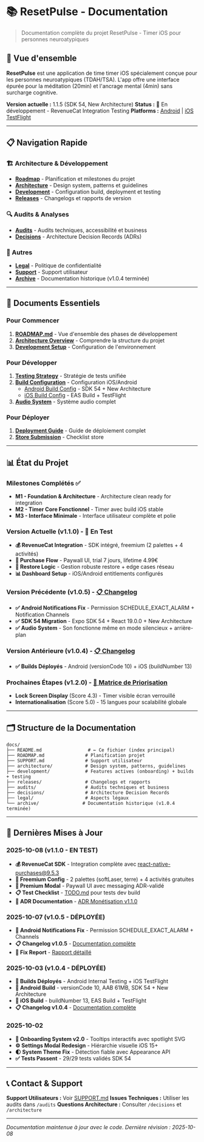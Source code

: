 # 📚 ResetPulse - Documentation

> Documentation complète du projet ResetPulse - Timer iOS pour personnes neuroatypiques

## 🚀 Vue d'ensemble

**ResetPulse** est une application de time timer iOS spécialement conçue pour les personnes neuroatypiques (TDAH/TSA). L'app offre une interface épurée pour la méditation (20min) et l'ancrage mental (4min) sans surcharge cognitive.

**Version actuelle :** 1.1.5 (SDK 54, New Architecture)
**Status :** 🚧 En développement - RevenueCat Integration Testing
**Platforms :** [Android](https://play.google.com/apps/internaltest/4701499537445297168) | [iOS TestFlight](https://appstoreconnect.apple.com/apps/6752913010/testflight/ios)

---

## 📋 Navigation Rapide

### 🏗️ Architecture & Développement
- **[Roadmap](ROADMAP.md)** - Planification et milestones du projet
- **[Architecture](architecture/)** - Design system, patterns et guidelines
- **[Development](development/)** - Configuration build, deployment et testing
- **[Releases](releases/)** - Changelogs et rapports de version

### 🔍 Audits & Analyses
- **[Audits](audits/)** - Audits techniques, accessibilité et business
- **[Decisions](decisions/)** - Architecture Decision Records (ADRs)

### 📖 Autres
- **[Legal](legal/)** - Politique de confidentialité
- **[Support](SUPPORT.md)** - Support utilisateur
- **[Archive](archive/)** - Documentation historique (v1.0.4 terminée)

---

## 🎯 Documents Essentiels

### Pour Commencer
1. **[ROADMAP.md](ROADMAP.md)** - Vue d'ensemble des phases de développement
2. **[Architecture Overview](architecture/README.md)** - Comprendre la structure du projet
3. **[Development Setup](development/README.md)** - Configuration de l'environnement

### Pour Développer
1. **[Testing Strategy](development/testing/README.md)** - Stratégie de tests unifiée
2. **[Build Configuration](development/builds/)** - Configuration iOS/Android
   - [Android Build Config](development/builds/ANDROID_BUILD_CONFIG.md) - SDK 54 + New Architecture
   - [iOS Build Config](development/builds/IOS_BUILD_CONFIG.md) - EAS Build + TestFlight
3. **[Audio System](development/audio-system.md)** - Système audio complet

### Pour Déployer
1. **[Deployment Guide](development/deployment/README.md)** - Guide de déploiement complet
2. **[Store Submission](development/deployment/STORE_SUBMISSION_CHECKLIST.md)** - Checklist store

---

## 📊 État du Projet

### Milestones Complétés ✅
- **M1 - Foundation & Architecture** - Architecture clean ready for integration
- **M2 - Timer Core Fonctionnel** - Timer avec build iOS stable
- **M3 - Interface Minimale** - Interface utilisateur complète et polie

### Version Actuelle (v1.1.0) - 🚧 En Test
- **💰 RevenueCat Integration** - SDK intégré, freemium (2 palettes + 4 activités)
- **🛒 Purchase Flow** - Paywall UI, trial 7 jours, lifetime 4.99€
- **🔄 Restore Logic** - Gestion robuste restore + edge cases réseau
- **📊 Dashboard Setup** - iOS/Android entitlements configurés

### Version Précédente (v1.0.5) - [📋 Changelog](releases/v1.0.5-changelog.md)
- **✅ Android Notifications Fix** - Permission SCHEDULE_EXACT_ALARM + Notification Channels
- **✅ SDK 54 Migration** - Expo SDK 54 + React 19.0.0 + New Architecture
- **✅ Audio System** - Son fonctionne même en mode silencieux + arrière-plan

### Version Antérieure (v1.0.4) - [📋 Changelog](releases/v1.0.4-changelog.md)
- **✅ Builds Déployés** - Android (versionCode 10) + iOS (buildNumber 13)

### Prochaines Étapes (v1.2.0) - [🎯 Matrice de Priorisation](decisions/time_timer_priority_matrix.md)
- **Lock Screen Display** (Score 4.3) - Timer visible écran verrouillé
- **Internationalisation** (Score 5.0) - 15 langues pour scalabilité globale

---

## 🗂️ Structure de la Documentation

```
docs/
├── README.md                 # ← Ce fichier (index principal)
├── ROADMAP.md               # Planification projet
├── SUPPORT.md               # Support utilisateur
├── architecture/            # Design system, patterns, guidelines
├── development/             # Features actives (onboarding) + builds + testing
├── releases/                # Changelogs et rapports
├── audits/                  # Audits techniques et business
├── decisions/               # Architecture Decision Records
├── legal/                   # Aspects légaux
└── archive/                # Documentation historique (v1.0.4 terminée)
```

---

## 🔄 Dernières Mises à Jour

### 2025-10-08 (v1.1.0 - EN TEST)
- **💰 RevenueCat SDK** - Integration complète avec react-native-purchases@9.5.3
- **🎯 Freemium Config** - 2 palettes (softLaser, terre) + 4 activités gratuites
- **🛒 Premium Modal** - Paywall UI avec messaging ADR-validé
- **📋 Test Checklist** - [TODO.md](../TODO.md) pour tests dev build
- **📄 ADR Documentation** - [ADR Monétisation v1.1.0](decisions/adr-monetization-v11.md)

### 2025-10-07 (v1.0.5 - DÉPLOYÉE)
- **🔔 Android Notifications Fix** - Permission SCHEDULE_EXACT_ALARM + Channels
- **📋 Changelog v1.0.5** - [Documentation complète](releases/v1.0.5-changelog.md)
- **📝 Fix Report** - [Rapport détaillé](archive/fixes/NOTIFICATION_FIX_ANDROID_2025.md)

### 2025-10-03 (v1.0.4 - DÉPLOYÉE)
- **🚀 Builds Déployés** - Android Internal Testing + iOS TestFlight
- **📱 Android Build** - versionCode 10, AAB 61MB, SDK 54 + New Architecture
- **🍎 iOS Build** - buildNumber 13, EAS Build + TestFlight
- **📋 Changelog v1.0.4** - [Documentation complète](releases/v1.0.4-changelog.md)

### 2025-10-02
- **🎨 Onboarding System v2.0** - Tooltips interactifs avec spotlight SVG
- **⚙️ Settings Modal Redesign** - Hiérarchie visuelle iOS 15+
- **🌓 System Theme Fix** - Détection fiable avec Appearance API
- **✅ Tests Passent** - 29/29 tests validés SDK 54

---

## 📞 Contact & Support

**Support Utilisateurs :** Voir [SUPPORT.md](SUPPORT.md)
**Issues Techniques :** Utiliser les audits dans `/audits`
**Questions Architecture :** Consulter `/decisions` et `/architecture`

---

*Documentation maintenue à jour avec le code. Dernière révision : 2025-10-08*